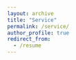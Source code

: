 ```yaml
---
layout: archive
title: "Service"
permalink: /service/
author_profile: true
redirect_from:
  - /resume
---
```



